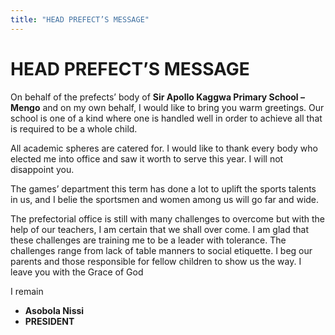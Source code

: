 ```yaml
---
title: "HEAD PREFECT’S MESSAGE"
---
```


# HEAD PREFECT’S MESSAGE
 
On behalf of the prefects’ body of **Sir Apollo Kaggwa Primary School – Mengo** and on my own behalf, I would like to bring you warm greetings.  Our school is one of a kind where one is handled well in order to achieve all that is required to be a whole child.

All academic spheres are catered for.  I would like to thank every body who elected me into office and saw it worth to serve this year.  I will not disappoint you.

The games’ department this term has done a lot to uplift the sports talents in us, and I belie the sportsmen and women among us will go far and wide.

The prefectorial office is still with many challenges to overcome but with the help of our teachers, I am certain that we shall over come.  I am glad that these challenges are training me to be a leader with tolerance.  The challenges range from lack of table manners to social etiquette.  I beg our parents and those responsible for fellow children to show us the way.  I leave you with the Grace of God

I remain
 - **Asobola Nissi**
 - **PRESIDENT**